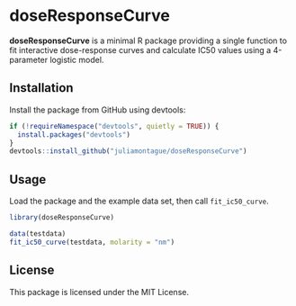 ﻿# doseResponseCurve

**doseResponseCurve** is a minimal R package providing a single function to fit interactive dose-response curves and calculate IC50 values using a 4-parameter logistic model.

## Installation

Install the package from GitHub using devtools:

```r
if (!requireNamespace("devtools", quietly = TRUE)) {
  install.packages("devtools")
}
devtools::install_github("juliamontague/doseResponseCurve")
```

##  Usage

Load the package and the example data set, then call `fit_ic50_curve`.

```r
library(doseResponseCurve)

data(testdata)
fit_ic50_curve(testdata, molarity = "nm")
```

## License

This package is licensed under the MIT License. 

